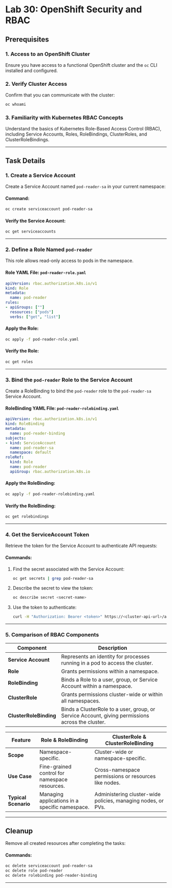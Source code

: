 # **Lab 30: OpenShift Security and RBAC**

## **Prerequisites**

### **1. Access to an OpenShift Cluster**
Ensure you have access to a functional OpenShift cluster and the `oc` CLI installed and configured.

### **2. Verify Cluster Access**
Confirm that you can communicate with the cluster:
```bash
oc whoami
```

### **3. Familiarity with Kubernetes RBAC Concepts**
Understand the basics of Kubernetes Role-Based Access Control (RBAC), including Service Accounts, Roles, RoleBindings, ClusterRoles, and ClusterRoleBindings.

---

## **Task Details**

### **1. Create a Service Account**
Create a Service Account named `pod-reader-sa` in your current namespace:

#### **Command:**
```bash
oc create serviceaccount pod-reader-sa
```

#### **Verify the Service Account:**
```bash
oc get serviceaccounts
```

---

### **2. Define a Role Named `pod-reader`**
This role allows read-only access to pods in the namespace.

#### **Role YAML File: `pod-reader-role.yaml`**
```yaml
apiVersion: rbac.authorization.k8s.io/v1
kind: Role
metadata:
  name: pod-reader
rules:
- apiGroups: [""]
  resources: ["pods"]
  verbs: ["get", "list"]
```

#### **Apply the Role:**
```bash
oc apply -f pod-reader-role.yaml
```

#### **Verify the Role:**
```bash
oc get roles
```

---

### **3. Bind the `pod-reader` Role to the Service Account**
Create a RoleBinding to bind the `pod-reader` role to the `pod-reader-sa` Service Account.

#### **RoleBinding YAML File: `pod-reader-rolebinding.yaml`**
```yaml
apiVersion: rbac.authorization.k8s.io/v1
kind: RoleBinding
metadata:
  name: pod-reader-binding
subjects:
- kind: ServiceAccount
  name: pod-reader-sa
  namespace: default
roleRef:
  kind: Role
  name: pod-reader
  apiGroup: rbac.authorization.k8s.io
```

#### **Apply the RoleBinding:**
```bash
oc apply -f pod-reader-rolebinding.yaml
```

#### **Verify the RoleBinding:**
```bash
oc get rolebindings
```

---

### **4. Get the ServiceAccount Token**
Retrieve the token for the Service Account to authenticate API requests:

#### **Commands:**
1. Find the secret associated with the Service Account:
   ```bash
   oc get secrets | grep pod-reader-sa
   ```

2. Describe the secret to view the token:
   ```bash
   oc describe secret <secret-name>
   ```

3. Use the token to authenticate:
   ```bash
   curl -H "Authorization: Bearer <token>" https://<cluster-api-url>/api/v1/namespaces/default/pods
   ```

---

### **5. Comparison of RBAC Components**

| **Component**         | **Description**                                                                                     |
|-----------------------|-----------------------------------------------------------------------------------------------------|
| **Service Account**    | Represents an identity for processes running in a pod to access the cluster.                       |
| **Role**               | Grants permissions within a namespace.                                                             |
| **RoleBinding**        | Binds a Role to a user, group, or Service Account within a namespace.                              |
| **ClusterRole**        | Grants permissions cluster-wide or within all namespaces.                                          |
| **ClusterRoleBinding** | Binds a ClusterRole to a user, group, or Service Account, giving permissions across the cluster.    |

| **Feature**          | **Role & RoleBinding**                                               | **ClusterRole & ClusterRoleBinding**                                |
|----------------------|---------------------------------------------------------------------|---------------------------------------------------------------------|
| **Scope**            | Namespace-specific.                                                | Cluster-wide or namespace-specific.                                |
| **Use Case**         | Fine-grained control for namespace resources.                     | Cross-namespace permissions or resources like nodes.               |
| **Typical Scenario** | Managing applications in a specific namespace.                   | Administering cluster-wide policies, managing nodes, or PVs.       |

---

## **Cleanup**
Remove all created resources after completing the tasks:

#### **Commands:**
```bash
oc delete serviceaccount pod-reader-sa
oc delete role pod-reader
oc delete rolebinding pod-reader-binding
```

---


